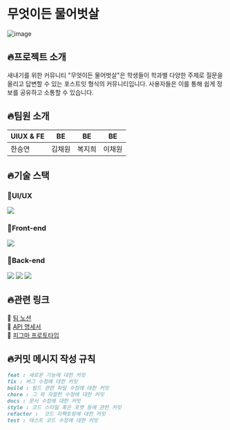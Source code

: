 # 무엇이든 물어벗살
![image](https://github.com/chaewonni/FreshmanCommunity/assets/113420297/c468ec53-1740-4fc4-b544-cd0d6f2f75d6)

## :fire:프로젝트 소개 
새내기를 위한 커뮤니티 "무엇이든 물어벗살"은 학생들이 학과별 다양한 주제로 질문을 올리고 답변할 수 있는 포스트잇 형식의 커뮤니티입니다. 사용자들은 이를 통해 쉽게 정보를 공유하고 소통할 수 있습니다.


## :fire:팀원 소개
| UIUX & FE | BE | BE | BE |
|----------|----------|----------|----------|
| 한승연  | 김채원  | 복지희  | 이채원  |


## :fire:기술 스택

### :star2:UI/UX
<img src="https://img.shields.io/badge/figma-F24E1E?style=for-the-badge&logo=figma&logoColor=white">

### :star2:Front-end
<img src="https://img.shields.io/badge/react-61DAFB?style=for-the-badge&logo=react&logoColor=white">

### :star2:Back-end
<div>
  <img src="https://img.shields.io/badge/springboot-6DB33F?style=for-the-badge&logo=springboot&logoColor=white">
  <img src="https://img.shields.io/badge/springsecurity-6DB33F?style=for-the-badge&logo=springsecurity&logoColor=white">
  <img src="https://img.shields.io/badge/mysql-4479A1?style=for-the-badge&logo=mysql&logoColor=white">
</div>


## :fire:관련 링크
:dizzy: [팀 노션](https://www.notion.so/suuujin-kim/5-c88b7fd474d242b3b165b33aed8974d6) <br>
:dizzy: [API 명세서](https://www.notion.so/suuujin-kim/API-7cbdcd591a8d44f9b72b0de1f2dbce8e) <br>
:dizzy: [피그마 프로토타입](https://www.figma.com/file/sMBmRIvX0zsTueXHwcg79v/Freshmen-community?type=design&node-id=2%3A614&mode=design&t=KAqdUumzBLTux4O2-1) <br>


## :fire:커밋 메시지 작성 규칙
```markdown
feat : 새로운 기능에 대한 커밋
fix : 버그 수정에 대한 커밋
build : 빌드 관련 파일 수정에 대한 커밋
chore : 그 외 자잘한 수정에 대한 커밋
docs : 문서 수정에 대한 커밋
style : 코드 스타일 혹은 포맷 등에 관한 커밋
refactor :  코드 리팩토링에 대한 커밋
test : 테스트 코드 수정에 대한 커밋
```
